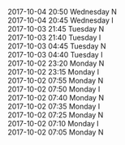 2017-10-04 20:50 Wednesday  N  
2017-10-04 20:45 Wednesday  I  
2017-10-03 21:45 Tuesday  N  
2017-10-03 21:40 Tuesday  I  
2017-10-03 04:45 Tuesday  N  
2017-10-03 04:40 Tuesday  I  
2017-10-02 23:20 Monday  N  
2017-10-02 23:15 Monday  I  
2017-10-02 07:55 Monday  N  
2017-10-02 07:50 Monday  I  
2017-10-02 07:40 Monday  N  
2017-10-02 07:35 Monday  I  
2017-10-02 07:25 Monday  N  
2017-10-02 07:10 Monday  I  
2017-10-02 07:05 Monday  N  
